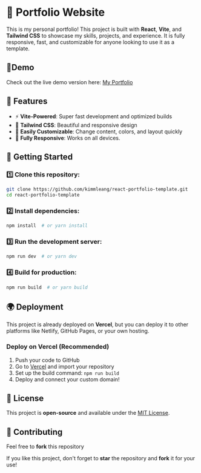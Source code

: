   # 🌟 Portfolio Website

This is my personal portfolio! This project is built with **React**, **Vite**, and **Tailwind CSS** to showcase my skills, projects, and experience. It is fully responsive, fast, and customizable for anyone looking to use it as a template.


## 🔗Demo

Check out the live demo version here: [My Portfolio](https://www.kimleang.site)

## 📂 Features

- ⚡ **Vite-Powered**: Super fast development and optimized builds
- 🎨 **Tailwind CSS**: Beautiful and responsive design
- 🔧 **Easily Customizable**: Change content, colors, and layout quickly
- 📱 **Fully Responsive**: Works on all devices.

## 🚀 Getting Started

### 1️⃣ Clone this repository:

```bash
git clone https://github.com/kimmleang/react-portfolio-template.git
cd react-portfolio-template
```

### 2️⃣ Install dependencies:

```bash
npm install  # or yarn install
```

### 3️⃣ Run the development server:

```bash
npm run dev  # or yarn dev
```

### 4️⃣ Build for production:

```bash
npm run build  # or yarn build
```

## 🌍 Deployment

This project is already deployed on **Vercel**, but you can deploy it to other platforms like Netlify, GitHub Pages, or your own hosting.

### Deploy on Vercel (Recommended)

1. Push your code to GitHub
2. Go to [Vercel](https://vercel.com/) and import your repository
3. Set up the build command: `npm run build`
4. Deploy and connect your custom domain!

## 📜 License

This project is **open-source** and available under the [MIT License](LICENSE).

## 🤝 Contributing

Feel free to **fork** this repository

If you like this project, don't forget to **star** the repository and **fork** it for your use! 
